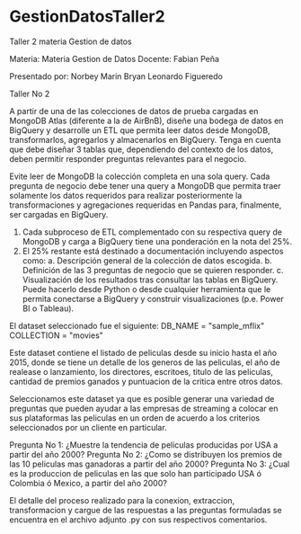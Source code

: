# GestionDatosTaller2
Taller 2 materia Gestion de datos 

Materia:        Materia Gestion de Datos
Docente:        Fabian Peña

Presentado por: 
Norbey Marin
Bryan Leonardo Figueredo


Taller No 2


A partir de una de las colecciones de datos de prueba cargadas en MongoDB Atlas
(diferente a la de AirBnB), diseñe una bodega de datos en BigQuery y desarrolle un
ETL que permita leer datos desde MongoDB, transformarlos, agregarlos y
almacenarlos en BigQuery. Tenga en cuenta que debe diseñar 3 tablas que,
dependiendo del contexto de los datos, deben permitir responder preguntas relevantes
para el negocio.

Evite leer de MongoDB la colección completa en una sola query. Cada pregunta de
negocio debe tener una query a MongoDB que permita traer solamente los datos
requeridos para realizar posteriormente la transformaciones y agregaciones requeridas
en Pandas para, finalmente, ser cargadas en BigQuery.
1. Cada subproceso de ETL complementado con su respectiva query de MongoDB
y carga a BigQuery tiene una ponderación en la nota del 25%.
2. El 25% restante está destinado a documentación incluyendo aspectos como:
a. Descripción general de la colección de datos escogida.
b. Definición de las 3 preguntas de negocio que se quieren responder.
c. Visualización de los resultados tras consultar las tablas en BigQuery.
Puede hacerlo desde Python o desde cualquier herramienta que le
permita conectarse a BigQuery y construir visualizaciones (p.e. Power BI
o Tableau).

El dataset seleccionado fue el siguiente:
	DB_NAME = "sample_mflix"
	COLLECTION = "movies"

Este dataset contiene el listado de peliculas desde su inicio hasta el año 2015, donde se tiene un detalle de 
los generos de las peliculas, el año de realease o lanzamiento, los directores, escritoes, titulo de las peliculas, cantidad
de premios ganados y puntuacion de la critica entre otros datos.

Seleccionamos este dataset ya que es posible generar una variedad de preguntas que pueden ayudar a las empresas de streaming a
colocar en sus plataformas las peliculas en un orden de acuerdo a los criterios seleccionados por un cliente en particular.

Pregunta No 1: ¿Muestre la tendencia de peliculas producidas por USA a partir del año 2000?
Pregunta No 2: ¿Como se distribuyen los premios de las 10 peliculas mas ganadoras a partir del año 2000?
Pregunta No 3: ¿Cual es la produccion de peliculas en las que solo han participado USA ó Colombia ó Mexico, a partir del año 2000?

El detalle del proceso realizado para la conexion, extraccion, transformacion y cargue de las respuestas a las preguntas formuladas
se encuentra en el archivo adjunto .py con sus respectivos comentarios.